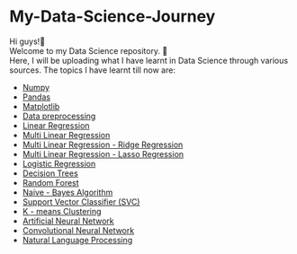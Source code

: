 # My-Data-Science-Journey
Hi guys!👋<br>
Welcome to my Data Science repository. 🙏  <br>
Here, I will be uploading what I have learnt in Data Science through various sources.
The topics I have learnt till now are: 
- [Numpy](https://github.com/Siri-Kulakarni/My-Data-Science-Journey/blob/main/Python%20for%20Data%20Science%20-%20Numpy%20.ipynb)
- [Pandas](https://github.com/Siri-Kulakarni/My-Data-Science-Journey/blob/main/Python%20for%20Data%20Science%20-%20Pandas.ipynb)
- [Matplotlib](https://github.com/Siri-Kulakarni/My-Data-Science-Journey/blob/main/Python%20for%20Data%20Science%20-%20Data%20Visualization.ipynb)
- [Data preprocessing](https://github.com/Siri-Kulakarni/My-Data-Science-Journey/blob/main/Data%20Preprocessing.ipynb)
- [Linear Regression](https://github.com/Siri-Kulakarni/My-Data-Science-Journey/blob/main/Linear%20Regression.ipynb)
- [Multi Linear Regression](https://github.com/Siri-Kulakarni/My-Data-Science-Journey/blob/main/Multi-Linear%20Regression.ipynb)
- [Multi Linear Regression - Ridge Regression](https://github.com/Siri-Kulakarni/My-Data-Science-Journey/blob/main/Multi-Linear%20Regression%20-%20Ridge%20Regression.ipynb)
- [Multi Linear Regression - Lasso Regression](https://github.com/Siri-Kulakarni/My-Data-Science-Journey/blob/main/Multi-Linear%20Regression%20-%20Lasso%20Regression.ipynb)
- [Logistic Regression](https://github.com/Siri-Kulakarni/My-Data-Science-Journey/blob/main/Logistic%20Regression.ipynb)
- [Decision Trees](https://github.com/Siri-Kulakarni/My-Data-Science-Journey/blob/main/Decision%20Trees%20and%20Random%20Forest.ipynb)
- [Random Forest](https://github.com/Siri-Kulakarni/My-Data-Science-Journey/blob/main/Decision%20Trees%20and%20Random%20Forest.ipynb)
- [Naive - Bayes Algorithm](https://github.com/Siri-Kulakarni/My-Data-Science-Journey/blob/main/Naive%20-%20Bayes%20Algorithm.ipynb)
- [Support Vector Classifier (SVC)](https://github.com/Siri-Kulakarni/My-Data-Science-Journey/blob/main/Support%20Vector%20Classifier%20(SVC).ipynb)
- [K - means Clustering](https://github.com/Siri-Kulakarni/My-Data-Science-Journey/blob/main/Unsupervised%20Learning%20-%20K-Means%20Clustering.ipynb)
- [Artificial Neural Network](https://github.com/Siri-Kulakarni/Artificial-Neural-Network)
- [Convolutional Neural Network](https://github.com/Siri-Kulakarni/My-Data-Science-Journey/blob/main/Convolutional%20Neural%20Network.ipynb)
- [Natural Language Processing](https://github.com/Siri-Kulakarni/My-Data-Science-Journey/blob/main/Natural%20Language%20Processing.ipynb)
